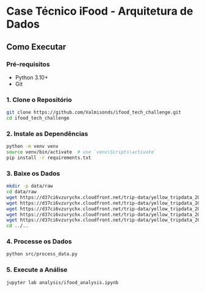 # Case Técnico iFood - Arquitetura de Dados

## Como Executar

### Pré-requisitos

- Python 3.10+
- Git

### 1. Clone o Repositório

```bash
git clone https://github.com/Valmisonds/ifood_tech_challenge.git
cd ifood_tech_challenge
```

### 2. Instale as Dependências

```bash
python -m venv venv
source venv/bin/activate  # use `venv\Scripts\activate`
pip install -r requirements.txt
```

### 3. Baixe os Dados

```bash
mkdir -p data/raw
cd data/raw
wget https://d37ci6vzurychx.cloudfront.net/trip-data/yellow_tripdata_2023-01.parquet
wget https://d37ci6vzurychx.cloudfront.net/trip-data/yellow_tripdata_2023-02.parquet
wget https://d37ci6vzurychx.cloudfront.net/trip-data/yellow_tripdata_2023-03.parquet
wget https://d37ci6vzurychx.cloudfront.net/trip-data/yellow_tripdata_2023-04.parquet
wget https://d37ci6vzurychx.cloudfront.net/trip-data/yellow_tripdata_2023-05.parquet
cd ../..
```

### 4. Processe os Dados

```bash
python src/process_data.py
```

### 5. Execute a Análise

```bash
jupyter lab analysis/ifood_analysis.ipynb


```




